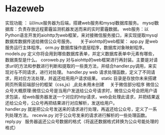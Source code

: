 # Hazeweb

实现功能 ： 以linux服务器为后端，搭建web服务和mysql数据库服务。
	mysql数据库：负责存放远程雾霾监测机器发送而来的实时雾霾数据。
	web服务：以Python语言开发的aiohttp为web框架，来对接微信服务接口，来实现提取mysql数据库数据传送给微信公众号服务。
    
关于aiohttp的web框架：
	app.py 是web服务运行主体程序。
	orm.py 数据库操作底层程序，数据库对象映射程序。
	models.py 定义你将会用到哪些数据库表单，并定义数据库表单中元素有哪些，数据类型是什么。
	coroweb.py 对与aiohttp的web框架进行再封装。主要是对请求url的方法和参数进行判断和提取的一些类方法，并结合handler.py调用，来实现对与不同请求，进行对处理。
	handler.py web 请求处理函数，定义了不同请求，用对应方法处理，并返还给用用户请求结果。
	static 目录是存放你未来搭建网页所需前端部分的框架（css,js）,此处未用未创建
    
关于微信部分程序
	微信公众号大概原理:微信公众号是当用户发送给公众号请求时，微信公众号会把用户请求包装，给web服务器发送一个对应的http请求，web会处理此请求，并把结果返还给公众号，公众号再把结果进行对应解析，发送给用户。	
	handler.py 就是把公众号发送来的请求进行处理，再返还给公众号，定义了一系列处理方法。
	recevie.py 对于公众号发来的请求进行解析的一些处理函数。
	reply.py   服务器返还公众号数据的格式（将返还数据格式转换为公众号能处理的格式）
